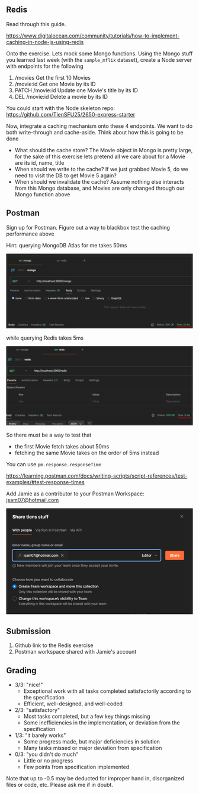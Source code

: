 ## Redis

Read through this guide.

https://www.digitalocean.com/community/tutorials/how-to-implement-caching-in-node-js-using-redis

Onto the exercise. Lets mock some Mongo functions. Using the Mongo stuff you learned last week (with the `sample_mflix` dataset), create a Node server with endpoints for the following

1. /movies Get the first 10 Movies
2. /movie:id Get one Movie by its ID
3. PATCH /movie:id Update one Movie's title by its ID
4. DEL /movie:id Delete a movie by its ID

You could start with the Node skeleton repo: https://github.com/TienSFU25/2650-express-starter

Now, integrate a caching mechanism onto these 4 endpoints. We want to do both write-through and cache-aside. Think about how this is going to be done

- What should the cache store? The Movie object in Mongo is pretty large, for the sake of this exercise lets pretend all we care about for a Movie are its id, name, title
- When should we write to the cache? If we just grabbed Movie 5, do we need to visit the DB to get Movie 5 again?
- When should we invalidate the cache? Assume nothing else interacts from this Mongo database, and Movies are only changed through our Mongo function above

## Postman

Sign up for Postman. Figure out a way to blackbox test the caching performance above

Hint: querying MongoDB Atlas for me takes 50ms

![alt text](image-1.png)

while querying Redis takes 5ms

![alt text](image-2.png)

So there must be a way to test that

- the first Movie fetch takes about 50ms
- fetching the same Movie takes on the order of 5ms instead

You can use `pm.response.responseTime`

https://learning.postman.com/docs/writing-scripts/script-references/test-examples/#test-response-times

Add Jamie as a contributor to your Postman Workspace: jsam07@hotmail.com

![alt text](image.png)

## Submission

1. Github link to the Redis exercise
2. Postman workspace shared with Jamie's account

## Grading

- 3/3: "nice!"
  - Exceptional work with all tasks completed satisfactorily according to the specification
  - Efficient, well-designed, and well-coded
- 2/3: "satisfactory"
  - Most tasks completed, but a few key things missing
  - Some inefficiencies in the implementation, or deviation from the specification
- 1/3: "it barely works"
  - Some progress made, but major deficiencies in solution
  - Many tasks missed or major deviation from specification
- 0/3: "you didn't do much"
  - Little or no progress
  - Few points from specification implemented

Note that up to -0.5 may be deducted for improper hand in, disorganized files or code, etc. Please ask me if in doubt.
